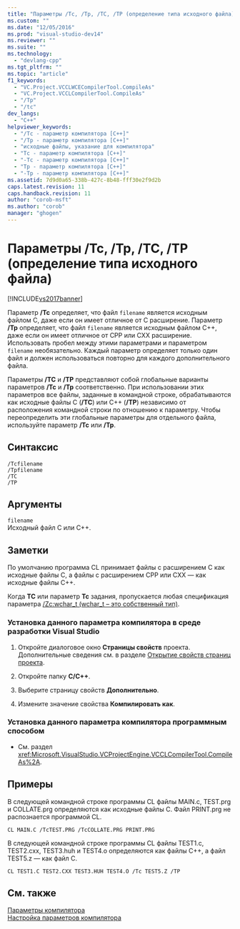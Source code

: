 ```yaml
---
title: "Параметры /Tc, /Tp, /TC, /TP (определение типа исходного файла) | Microsoft Docs"
ms.custom: ""
ms.date: "12/05/2016"
ms.prod: "visual-studio-dev14"
ms.reviewer: ""
ms.suite: ""
ms.technology: 
  - "devlang-cpp"
ms.tgt_pltfrm: ""
ms.topic: "article"
f1_keywords: 
  - "VC.Project.VCCLWCECompilerTool.CompileAs"
  - "VC.Project.VCCLCompilerTool.CompileAs"
  - "/Tp"
  - "/tc"
dev_langs: 
  - "C++"
helpviewer_keywords: 
  - "/Tc - параметр компилятора [C++]"
  - "/Tp - параметр компилятора [C++]"
  - "исходные файлы, указание для компилятора"
  - "Tc - параметр компилятора [C++]"
  - "-Tc - параметр компилятора [C++]"
  - "Tp - параметр компилятора [C++]"
  - "-Tp - параметр компилятора [C++]"
ms.assetid: 7d9d0a65-338b-427c-8b48-fff30e2f9d2b
caps.latest.revision: 11
caps.handback.revision: 11
author: "corob-msft"
ms.author: "corob"
manager: "ghogen"
---
```

# Параметры /Tc, /Tp, /TC, /TP (определение типа исходного файла)
[!INCLUDE[vs2017banner](../../assembler/inline/includes/vs2017banner.md)]

Параметр **\/Tc** определяет, что файл `filename` является исходным файлом C, даже если он имеет отличное от C расширение.  Параметр **\/Tp** определяет, что файл `filename` является исходным файлом C\+\+, даже если он имеет отличное от CPP или CXX расширение.  Использовать пробел между этими параметрами и параметром `filename` необязательно.  Каждый параметр определяет только один файл и должен использоваться повторно для каждого дополнительного файла.  
  
 Параметры **\/TC** и **\/TP** представляют собой глобальные варианты параметров **\/Tc** и **\/Tp** соответственно.  При использовании этих параметров все файлы, заданные в командной строке, обрабатываются как исходные файлы C \(**\/TC**\) или C\+\+ \(**\/TP**\) независимо от расположения командной строки по отношению к параметру.  Чтобы переопределить эти глобальные параметры для отдельного файла, используйте параметр **\/Tc** или **\/Tp**.  
  
## Синтаксис  
  
```  
/Tcfilename  
/Tpfilename  
/TC  
/TP  
```  
  
## Аргументы  
 `filename`  
 Исходный файл C или C\+\+.  
  
## Заметки  
 По умолчанию программа CL принимает файлы с расширением C как исходные файлы C, а файлы с расширением CPP или CXX — как исходные файлы C\+\+.  
  
 Когда **TC** или параметр **Tc** задания, пропускается любая спецификация параметра [\/Zc:wchar\_t \(wchar\_t – это собственный тип\)](../../build/reference/zc-wchar-t-wchar-t-is-native-type.md).  
  
### Установка данного параметра компилятора в среде разработки Visual Studio  
  
1.  Откройте диалоговое окно **Страницы свойств** проекта.  Дополнительные сведения см. в разделе [Открытие свойств страниц проекта](../../misc/how-to-open-project-property-pages.md).  
  
2.  Откройте папку **C\/C\+\+**.  
  
3.  Выберите страницу свойств **Дополнительно**.  
  
4.  Измените значение свойства **Компилировать как**.  
  
### Установка данного параметра компилятора программным способом  
  
-   См. раздел <xref:Microsoft.VisualStudio.VCProjectEngine.VCCLCompilerTool.CompileAs%2A>.  
  
## Примеры  
 В следующей командной строке программы CL файлы MAIN.c, TEST.prg и COLLATE.prg определяются как исходные файлы C.  Файл PRINT.prg не распознается программой CL.  
  
```  
CL MAIN.C /TcTEST.PRG /TcCOLLATE.PRG PRINT.PRG  
```  
  
 В следующей командной строке программы CL файлы TEST1.c, TEST2.cxx, TEST3.huh и TEST4.o определяются как файлы C\+\+, а файл TEST5.z — как файл C.  
  
```  
CL TEST1.C TEST2.CXX TEST3.HUH TEST4.O /Tc TEST5.Z /TP  
```  
  
## См. также  
 [Параметры компилятора](../../build/reference/compiler-options.md)   
 [Настройка параметров компилятора](../Topic/Setting%20Compiler%20Options.md)
